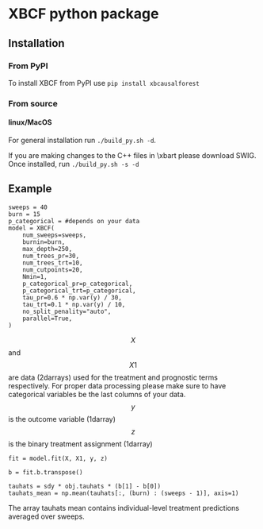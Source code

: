 # XBCF python package

## Installation

### From PyPI

To install XBCF from PyPI use `pip install xbcausalforest`

### From source

#### linux/MacOS

For general installation run `./build_py.sh -d`.

If you are making changes to the C++ files in \xbart please download SWIG.
Once installed, run `./build_py.sh -s -d`

## Example
```{r code}
sweeps = 40
burn = 15
p_categorical = #depends on your data
model = XBCF(
    num_sweeps=sweeps,
    burnin=burn,
    max_depth=250,
    num_trees_pr=30,
    num_trees_trt=10,
    num_cutpoints=20,
    Nmin=1,
    p_categorical_pr=p_categorical,
    p_categorical_trt=p_categorical,
    tau_pr=0.6 * np.var(y) / 30,
    tau_trt=0.1 * np.var(y) / 10,
    no_split_penality="auto",
    parallel=True,
)
```
$$X$$ and $$X1$$ are data (2darrays) used for the treatment and prognostic terms respectively.
For proper data processing please make sure to have categorical variables be the last columns of your data.
$$y$$ is the outcome variable (1darray)
$$z$$ is the binary treatment assignment (1darray)

```{r code2}
fit = model.fit(X, X1, y, z)

b = fit.b.transpose()

tauhats = sdy * obj.tauhats * (b[1] - b[0])
tauhats_mean = np.mean(tauhats[:, (burn) : (sweeps - 1)], axis=1)
```
The array tauhats mean contains individual-level treatment predictions averaged over sweeps.